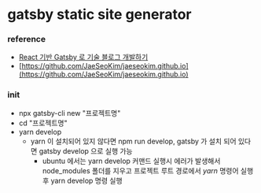 # gatsby static site generator

### reference

- [React 기반 Gatsby 로 기술 블로그 개발하기](https://www.inflearn.com/course/gatsby-%EA%B8%B0%EC%88%A0%EB%B8%94%EB%A1%9C%EA%B7%B8)
- [https://github.com/JaeSeoKim/jaeseokim.github.io](https://github.com/JaeSeoKim/jaeseokim.github.io)

### init

- npx gatsby-cli new "프로젝트명"
- cd "프로젝트명"
- yarn develop
  - yarn 이 설치되어 있지 않다면 npm run develop, gatsby 가 설치 되어 있다면 gatsby develop 으로 실행 가능
    - ubuntu 에서는 yarn develop 커맨드 실행시 에러가 발생해서 node_modules 폴더를 지우고 프로젝트 루트 경로에서 *yarn* 명령어 실행후 yarn develop 명령 실행
